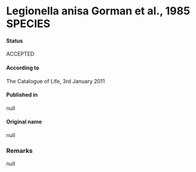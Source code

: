 # Legionella anisa Gorman et al., 1985 SPECIES

#### Status
ACCEPTED

#### According to
The Catalogue of Life, 3rd January 2011

#### Published in
null

#### Original name
null

### Remarks
null